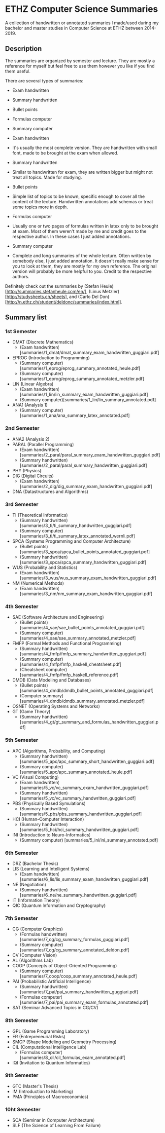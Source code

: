 # ETHZ Computer Science Summaries
A collection of handwritten or annotated summaries I made/used during my bachelor and master studies in Computer Science at ETHZ between 2014-2019.


## Description
The summaries are organized by semester and lecture.
They are mostly a reference for myself but feel free to use them however you like if you find them useful.

There are several types of summaries:

- Exam handwritten
- Summary handwritten
- Bullet points
- Formulas computer
- Summary computer


- Exam handwritten
 - It's usually the most complete version. They are handwritten with small font, made to be brought at the exam when allowed.
- Summary handwritten
 - Similar to handwritten for exam, they are written bigger but might not treat all topics. Made for studying.
- Bullet points
 - Simple list of topics to be known, specific enough to cover all the content of the lecture. Handwritten annotations add schemas or treat some topics more in depth.
- Formulas computer
 - Usually one or two pages of formulas written in latex only to be brought at exam. Most of them weren't made by me and credit goes to the respective author. In these cases I just added annotations.
- Summary computer
 - Complete and long summaries of the whole lecture. Often written by somebody else, I just added annotation. It doesn't really make sense for you to look at them, they are mostly for my own reference. The original version will probably be more helpful to you. Credit to the respective authors.


Definitely check out the summaries by (Stefan Heule)[http://summaries.stefanheule.com/en/], (Linus Metzler)[http://studysheets.ch/sheets], and (Carlo Del Don)[http://n.ethz.ch/student/deldonc/summaries/index.html].



 ## Summary list
 

 ### 1st Semester
- DMAT	(Discrete Mathematics)
	- (Exam handwritten)[summaries/1_dmat/dmat_summary_exam_handwritten_guggiari.pdf]
- EPROG	(Introduction to Programming)
	- (Summary computer)[summaries/1_eprog/eprog_summary_annotated_heule.pdf]
	- (Summary computer)[summaries/1_eprog/eprog_summary_annotated_metzler.pdf]
- LIN	(Linear Algebra)
	- (Exam handwritten)  [summaries/1_lin/lin_summary_exam_handwritten_guggiari.pdf]
	- (Summary computer)[summaries/1_lin/lin_summary_annotated.pdf]
- ANA1	(Analysis 1)
	- (Summary computer)[summaries/1_ana/ana_summary_latex_annotated.pdf]

### 2nd Semester
- ANA2	(Analysis 2)
- PARAL	(Parallel Programming)
	- (Exam handwritten)   [summaries/2_paral/paral_summary_exam_handwritten_guggiari.pdf]
	- (Summary handwritten)[summaries/2_paral/paral_summary_handwritten_guggiari.pdf]
- PHY	(Physics)
- DIG	(Digital Circuits)
	- (Exam handwritten)  [summaries/2_dig/dig_summary_exam_handwritten_guggiari.pdf]
- DNA	(Datastructures and Algorithms)

### 3rd Semester
- TI	(Theoretical Informatics)
	- (Summary handwritten)[summaries/3_ti/ti_summary_handwritten_guggiari.pdf]
	- (Summary computer)[summaries/3_ti/ti_summary_latex_annotated_wernli.pdf]
- SPCA	(Systems Programming and Computer Architecture)
	- (Bullet points)      [summaries/3_spca/spca_bullet_points_annotated_guggiari.pdf]
	- (Summary handwritten)[summaries/3_spca/spca_summary_handwritten_guggiari.pdf]
- WUS	(Probability and Statistics)
	- (Exam handwritten)  [summaries/3_wus/wus_summary_exam_handwritten_guggiari.pdf]
- NM	(Numerical Methods)
	- (Exam handwritten)   [summaries/3_nm/nm_summary_exam_handwritten_guggiari.pdf]

### 4th Semester
- SAE	(Software Architecture and Engineering)
	- (Bullet points)   [summaries/4_sae/sae_bullet_points_annotated_guggiari.pdf]
	- (Summary computer)[summaries/4_sae/sae_summary_annotated_metzler.pdf]
- FMFP	(Formal Methods and Functional Programming)
	- (Summary handwritten)[summaries/4_fmfp/fmfp_summary_handwritten_guggiari.pdf]
	- (Summary computer)   [summaries/4_fmfp/fmfp_haskell_cheatsheet.pdf]
	- (Cheatsheet computer)[summaries/4_fmfp/fmfp_haskell_reference.pdf]
- DMDB	(Data Modeling and Databases)
	- (Bullet points)   [summaries/4_dmdb/dmdb_bullet_points_annotated_guggiari.pdf]
	- (Computer summary)[summaries/4_dmdb/dmdb_summary_annotated_metzler.pdf]
- OSNET	(Operating Systems and Networks)
- GT	(Game Theory)
	- (Summary handwritten)[summaries/4_gt/gt_summary_and_formulas_handwritten_guggiari.pdf]

### 5th Semester
- APC	(Algorithms, Probability, and Computing)
	- (Summary handwritten)[summaries/5_apc/apc_summary_short_handwritten_guggiari.pdf]
	- (Summary computer)   [summaries/5_apc/apc_summary_annotated_heule.pdf]
- VC	(Visual Computing)
	- (Exam    handwritten)[summaries/5_vc/vc_summary_exam_handwritten_guggiari.pdf]
	- (Summary handwritten)[summaries/5_vc/vc_summary_handwritten_guggiari.pdf]
- PBS	(Physically Based Symulations)
	- (Summary handwritten)[summaries/5_pbs/pbs_summary_handwritten_guggiari.pdf]
- HCI	(Human-Computer Interaction)
	- (Summary handwritten)[summaries/5_hci/hci_summary_handwritten_guggiari.pdf]
- INI	(Introduction to Neuro-Informatics)
	- (Summary computer)   [summaries/5_ini/ini_summary_annotated.pdf]

### 6th Semester
- DRZ	(Bachelor Thesis)
- LIS	(Learning and Intelligent Systems)
	- (Exam handwritten)[summaries/6_lis/lis_summary_exam_handwritten_guggiari.pdf]
- NE	(Negotiation)
	- (Summary handwritten)[summaries/6_ne/ne_summary_handwritten_guggiari.pdf]
- IT	(Information Theory)
- QIC	(Quantum Information and Cryptography)

### 7th Semester
- CG	(Computer Graphics)
	- (Formulas handwritten)[summaries/7_cg/cg_summary_formulas_guggiari.pdf]
	- (Summary computer)    [summaries/7_cg/cg_summary_annotated_deldon.pdf]
- CV	(Computer Vision)
- AL	(Algorithms Lab)
- COOP	(Concepts of Object-Oriented Programming)
	- (Summary computer)    [summaries/7_coop/coop_summary_annotated_heule.pdf]
- PAI	(Probabilistic Artificial Intelligence)
	- (Summary handwritten)[summaries/7_pai/pai_summary_handwritten_guggiari.pdf]
	- (Formulas computer)  [summaries/7_pai/pai_summary_exam_formulas_annotated.pdf]
- SAT	(Seminar Advanced Topics in CG/CV)

### 8th Semester
- GPL	(Game Programming Laboratory)
- ER	(Entrepreneurial Risks)
- SMGP	(Shape Modeling and Geometry Processing)
- CIL	(Computational Intelligence Lab)
	- (Formulas computer)[summaries/8_cil/cil_formulas_exam_annotated.pdf]
- IQI	(Invitation to Quantum Informatics)

### 9th Semester
- GTC	(Master's Thesis)
- IM	(Introduction to Marketing)
- PMA	(Principles of Macroeconomics)

### 10ht Semester
- SCA	(Seminar in Computer Architecture)
- SLF	(The Science of Learning From Failure)


